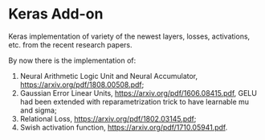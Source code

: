 # Keras Add-on

Keras implementation of variety of the newest layers, losses, activations, etc. from the recent research papers.

By now there is the implementation of:
1. Neural Arithmetic Logic Unit and Neural Accumulator, https://arxiv.org/pdf/1808.00508.pdf;
2. Gaussian Error Linear Units, https://arxiv.org/pdf/1606.08415.pdf, GELU had been 
extended with reparametrization trick to have learnable mu and sigma;
3. Relational Loss, https://arxiv.org/pdf/1802.03145.pdf;
4. Swish activation function, https://arxiv.org/pdf/1710.05941.pdf.